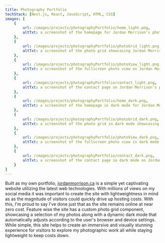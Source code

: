 ```yaml
---
title: Photography Portfolio
techStack: [Next.js, React, JavaScript, HTML, CSS]
images: [
    {
        url: /images/projects/photographyPortfolio/home_light.png,
        altTxt: a screenshot of the homepage for Jordan Morrison's photography portfolio
    },
    {
        url: /images/projects/photographyPortfolio/photoGrid_light.png,
        altTxt: a screenshot of the photo grid showcasing Jordan Morrison's photography work
    },
    {
        url: /images/projects/photographyPortfolio/photoView_light.png,
        altTxt: a screenshot of the fullscreen photo view on Jordan Morrison's photography portfolio
    },
    {
        url: /images/projects/photographyPortfolio/contact_light.png,
        altTxt: a screenshot of the contact page on Jordan Morrison's photography portfolio
    },
    {
        url: /images/projects/photographyPortfolio/home_dark.png,
        altTxt: a screenshot of the homepage in dark mode for Jordan Morrison's photography portfolio
    },
    {
        url: /images/projects/photographyPortfolio/photoGrid_dark.png,
        altTxt: a screenshot of the photo grid in dark mode showcasing Jordan Morrison's photography work
    },
    {
        url: /images/projects/photographyPortfolio/photoView_dark.png,
        altTxt: a screenshot of the fullscreen photo view in dark mode on Jordan Morrison's photography portfolio
    },
    {
        url: /images/projects/photographyPortfolio/contact_dark.png,
        altTxt: a screenshot of the contact page in dark mode on Jordan Morrison's photography portfolio
    }
]
---
```

 
Built as my own portfolio, [jordanmorrison.ca](https://jordanmorrison.ca) is a simple yet captivating website utilizing the latest web technologies. With millions of views on my social media it was important to create the site with lightweightness in mind as as the magnitude of visitors could quickly drive up hosting costs. With this, I'm proud to say I've done just that as the site remains online at near zero cost. Feature wise the site has a custom photo grid component, showcasing a selection of my photos along with a dynamic dark mode that automatically adjusts according to the user's browser and device settings. While simple, this site helps to create an immersive and visually stunning experience for visitors to explore my photographic work all while staying lightweight to keep costs down.